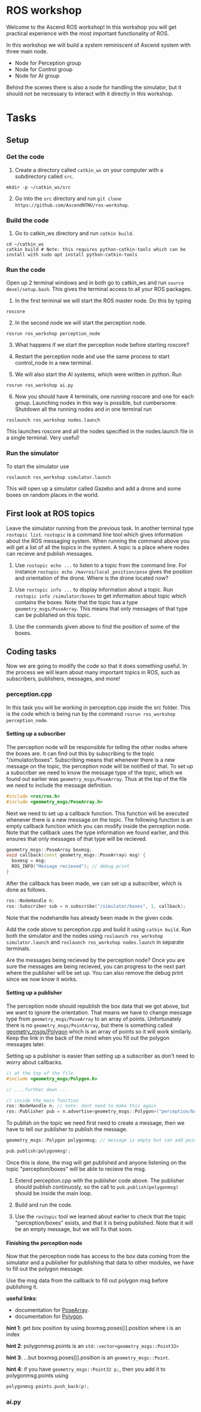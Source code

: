# ROS workshop
Welcome to the Ascend ROS workshop! In this workshop you will get practical experience with the most important functionality of ROS.

In this workshop we will build a system reminiscent of Ascend system with three main node.
- Node for Perception group
- Node for Control group
- Node for AI group

Behind the scenes there is also a node for handling the simulator, but it should not be necessary to interact with it directly in this workshop.



# Tasks

## Setup
### Get the code
1. Create a directory called `catkin_ws` on your computer with a subdirectory called `src`.
```
mkdir -p ~/catkin_ws/src
```

2. Go into the `src` directory and run `git clone https://github.com/AscendNTNU/ros-workshop`.

### Build the code
1. Go to catkin_ws directory and run `catkin build`.
```
cd ~/catkin_ws
catkin build # Note: this requires python-catkin-tools which can be install with sudo apt install python-catkin-tools
```

### Run the code
Open up 2 terminal windows and in both go to catkin_ws and run `source devel/setup.bash`. This gives the terminal access to all your ROS packages. 

1. In the first terminal we will start the ROS master node. Do this by typing
```
roscore
```

2. In the second node we will start the perception node.
```
rosrun ros_workshop perception_node
```

3. What happens if we start the perception node before starting roscore?

4. Restart the perception node and use the same process to start control_node in a new terminal. 

5. We will also start the AI systems, which were written in python. Run
```
rosrun ros_workshop ai.py
```

6. Now you should have 4 terminals, one running roscore and one for each group. Launching nodes in this way is possible, but cumbersome. Shutdown all the running nodes and in one terminal run 
```
roslaunch ros_workshop nodes.launch
```
This launches roscore and all the nodes specified in the nodes.launch file in a single terminal. Very useful!

### Run the simulator
To start the simulator use
```
roslaunch ros_workshop simulator.launch
```
This will open up a simulator called Gazebo and add a drone and some boxes on random places in the world. 

## First look at ROS topics
Leave the simulator running from the previous task. In another terminal type `rostopic list`. `rostopic` is a command line tool which gives information about the ROS messaging system. 
When running the command above you will get a list of all the topics in the system. A topic is a place where nodes can recieve and publish messages. 


1. Use `rostopic echo ...` to listen to a topic from the command line. For instance `rostopic echo /mavros/local_position/pose` gives the position and orientation of the drone. Where is the drone located now?

2. Use `rostopic info ...` to display information about a topic. Run `rostopic info /simulator/boxes` to get information about topic which contains the boxes. Note that the topic has a type `geometry_msgs/PoseArray`. This means that only messages of that type can be published on this topic. 

3. Use the commands given above to find the position of some of the boxes.


## Coding tasks
Now we are going to modify the code so that it does something useful. In the process we will learn about many important topics in ROS, such as subscribers, publishers, messages, and more! 


### perception.cpp
In this task you will be working in perception.cpp inside the src folder. This is the code which is being run by the command `rosrun ros_workshop perception_node`.

#### Setting up a subscriber

The perception node will be responsible for telling the other nodes where the boxes are. It can find out this by subscribing to the topic "/simulator/boxes". Subscribing means that whenever there is a new message on the topic, the perception node will be notified of that. 
To set up a subscriber we need to know the message type of the topic, which we found out earlier was `geometry_msgs/PoseArray`. Thus at the top of the file we need to include the message definition. 
```c++
#include <ros/ros.h>
#include <geometry_msgs/PoseArray.h>
```

Next we need to set up a callback function. This function will be executed whenever there is a new message on the topic. The following function is an empty callback function which you can modify inside the perception node. Note that the callback uses the type information we found earlier, and this ensures that only messages of that type will be recieved. 
```c++
geometry_msgs::PoseArray boxmsg;
void callback(const geometry_msgs::PoseArray& msg) {
  boxmsg = msg;
  ROS_INFO("Message recieved"); // debug print
}
```

After the callback has been made, we can set up a subscriber, which is done as follows.
```c++
ros::NodeHandle n;
ros::Subscriber sub = n.subscribe("/simulator/boxes", 1, callback);
```
Note that the nodehandle has already been made in the given code. 

Add the code above to perception.cpp and build it using `catkin build`. Run both the simulator and the nodes using `roslaunch ros_workshop simulator.launch` and `roslaunch ros_workshop nodes.launch` in separate terminals.

Are the messages being recieved by the perception node?
Once you are sure the messages are being recieved, you can progress to the next part where the publisher will be set up. You can also remove the debug print since we now know it works. 

#### Setting up a publisher
The perception node should republish the box data that we got above, but we want to ignore the orientation. That means we have to change message type from `geometry_msgs/PoseArray` to an array of points. Unfortunately there is no `geometry_msgs/PointArray`, but there is something called [geometry_msgs/Polygon](http://docs.ros.org/api/geometry_msgs/html/msg/Polygon.html) which is an array of points so it will work similarly. Keep the link in the back of the mind when you fill out the polygon messages later. 

Setting up a publisher is easier than setting up a subscriber as don't need to worry about callbacks. 

```c++
// at the top of the file
#include <geometry_msgs/Polygon.h> 

// ....further down ...

// inside the main function
ros::NodeHandle n; // note: dont need to make this again
ros::Publisher pub = n.advertise<geometry_msgs::Polygon>("perception/boxes", 1);
```

To publish on the topic we need first need to create a message, then we have to tell our publisher to publish the message.
```c++
geometry_msgs::Polygon polygonmsg; // message is empty but can add points to it using msg.points, which is an std::vector of points

pub.publish(polygonmsg);
```
Once this is done, the msg will get published and anyone listening on the topic "perception/boxes" will be able to recieve the msg.


1. Extend perception.cpp with the publisher code above. The publisher should publish continuosly, so the call to `pub.publish(polygonmsg)` should be inside the main loop.

2. Build and run the code. 

3. Use the `rostopic` tool we learned about earlier to check that the topic "perception/boxes" exists, and that it is being published. Note that it will be an empty message, but we will fix that soon.

#### Finishing the perception node
Now that the perception node has access to the box data coming from the simulator and a publisher for publishing that data to other modules, we have to fill out the polygon message.

Use the msg data from the callback to fill out polygon msg before publishing it.

**useful links**:
* documentation for [PoseArray](http://docs.ros.org/api/geometry_msgs/html/msg/PoseArray.html).
* documentation for [Polygon](http://docs.ros.org/api/geometry_msgs/html/msg/Polygon.html). 

**hint 1**: get box position by using boxmsg.poses[i].position where i is an index

**hint 2**: polygonmsg.points is an `std::vector<geometry_msgs::Point32>`

**hint 3**: ...but boxmsg.poses[i].position is an `geometry_msgs::Point`.

**hint 4**: if you have `geometry_msgs::Point32 p;`, then you add it to polygonmsg.points using
```c++
polygonmsg.points.push_back(p);
```



### ai.py







